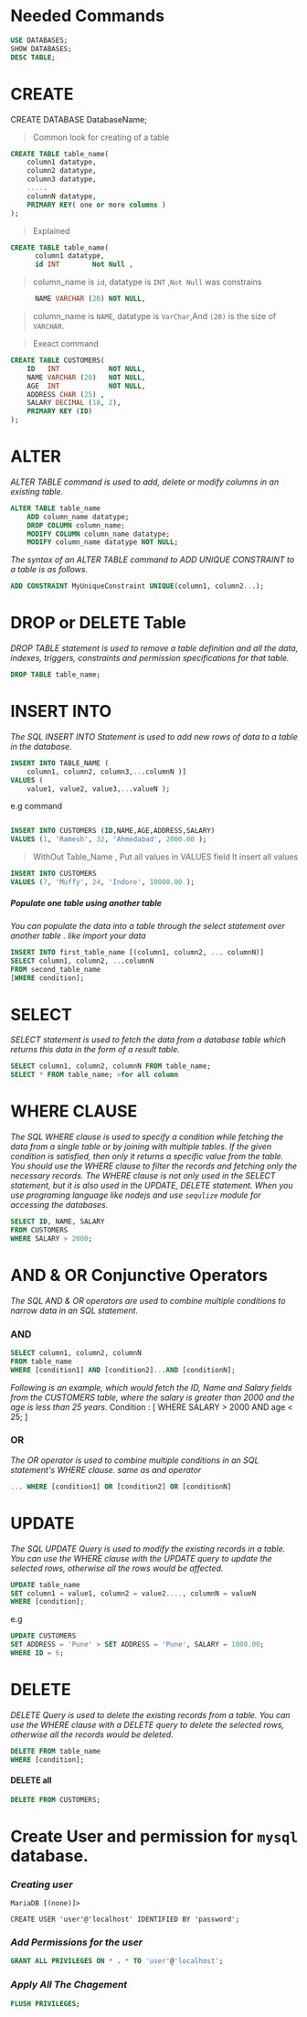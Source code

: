 # Needed Commands
``` sql
USE DATABASES; 
SHOW DATABASES; 
DESC TABLE;
```

# CREATE 

CREATE DATABASE DatabaseName; 

> Common look for creating of a table

``` sql 
CREATE TABLE table_name(
    column1 datatype,
    column2 datatype,
    column3 datatype,
    .....
    columnN datatype,
    PRIMARY KEY( one or more columns )
);
```
> Explained 

``` sql 
CREATE TABLE table_name(
      column1 datatype, 
      id INT        Not Null ,
```
> column_name is `id`, datatype is `INT` ,`Not Null` was constrains

```sql
      NAME VARCHAR (20) NOT NULL,
```

> column_name is `NAME`, datatype is `VarChar`,And `(20)` is the size of `VARCHAR`.



> Exeact command

```sql
CREATE TABLE CUSTOMERS(
    ID   INT            NOT NULL,
    NAME VARCHAR (20)   NOT NULL,
    AGE  INT            NOT NULL,
    ADDRESS CHAR (25) ,
    SALARY DECIMAL (18, 2),
    PRIMARY KEY (ID)
);
```


# ALTER 

*ALTER TABLE command is used to add, delete or modify columns in an existing table.*

```sql
ALTER TABLE table_name
    ADD column_name datatype;
    DROP COLUMN column_name;
    MODIFY COLUMN column_name datatype;
    MODIFY column_name datatype NOT NULL;
```
*The syntax of an ALTER TABLE command to ADD UNIQUE CONSTRAINT to a table
is as follows.*

```sql
ADD CONSTRAINT MyUniqueConstraint UNIQUE(column1, column2...);
```

# DROP or DELETE Table 
*DROP TABLE statement is used to remove a table definition and all the data,
indexes, triggers, constraints and permission specifications for that table.*

```sql
DROP TABLE table_name;
```

# INSERT INTO 

*The SQL INSERT INTO Statement is used to add new rows of data to a table in the
database.*

``` sql
INSERT INTO TABLE_NAME (
    column1, column2, column3,...columnN )]
VALUES (
    value1, value2, value3,...valueN );
```

e.g command 

```sql

INSERT INTO CUSTOMERS (ID,NAME,AGE,ADDRESS,SALARY)
VALUES (1, 'Ramesh', 32, 'Ahmedabad', 2000.00 );
```

> WithOut Table_Name , Put all values in VALUES field It insert all values 

```sql
INSERT INTO CUSTOMERS
VALUES (7, 'Muffy', 24, 'Indore', 10000.00 );
``` 

##### Populate one table using another table 
*You can populate the data into a table through the select statement over another table
. like import your data*

```sql  
INSERT INTO first_table_name [(column1, column2, ... columnN)]
SELECT column1, column2, ...columnN
FROM second_table_name
[WHERE condition];
```

# SELECT 
*SELECT statement is used to fetch the data from a database table which returns
this data in the form of a result table.*

```sql
SELECT column1, column2, columnN FROM table_name;
SELECT * FROM table_name; >for all column
```

# WHERE CLAUSE

*The SQL WHERE clause is used to specify a condition while fetching the data from a single
table or by joining with multiple tables. If the given condition is satisfied, then only it
returns a specific value from the table. You should use the WHERE clause to filter the
records and fetching only the necessary records.
The WHERE clause is not only used in the SELECT statement, but it is also used in the UPDATE, DELETE statement.
When you use programing language like nodejs and use `sequlize` module for accessing the databases.*
 

```sql
SELECT ID, NAME, SALARY
FROM CUSTOMERS
WHERE SALARY > 2000;
```


# AND & OR Conjunctive Operators 
*The SQL AND & OR operators are used to combine multiple conditions to narrow data in
an SQL statement.*
### AND

``` sql 
SELECT column1, column2, columnN
FROM table_name
WHERE [condition1] AND [condition2]...AND [conditionN];
``` 
*Following is an example, which would fetch the ID, Name and Salary fields from the
CUSTOMERS table, where the salary is greater than 2000 and the age is less than 25 years.*
Condition : [ WHERE SALARY > 2000 AND age < 25; ]

### OR 
*The OR operator is used to combine multiple conditions in an SQL statement's WHERE
clause. same as and operator*

``` sql
... WHERE [condition1] OR [condition2] OR [conditionN]
```


# UPDATE 
*The SQL UPDATE Query is used to modify the existing records in a table. You can use the
WHERE clause with the UPDATE query to update the selected rows, otherwise all the rows
would be affected.*

``` sql
UPDATE table_name
SET column1 = value1, column2 = value2...., columnN = valueN
WHERE [condition];
``` 
e.g 

``` sql
UPDATE CUSTOMERS
SET ADDRESS = 'Pune' > SET ADDRESS = 'Pune', SALARY = 1000.00;
WHERE ID = 6;
```

# DELETE 
*DELETE Query is used to delete the existing records from a table.
You can use the WHERE clause with a DELETE query to delete the selected rows, otherwise
all the records would be deleted.*
```sql
DELETE FROM table_name
WHERE [condition];
```

#### DELETE all

```sql
DELETE FROM CUSTOMERS;
```

# Create User and permission for `mysql` database.

### *Creating user*

``` shell
MariaDB [(none)]> 

CREATE USER 'user'@'localhost' IDENTIFIED BY 'password';
```
### *Add Permissions for the user*

```sql
GRANT ALL PRIVILEGES ON * . * TO 'user'@'localhost';
```

### *Apply All The Chagement*

``` sql
FLUSH PRIVILEGES;
```
